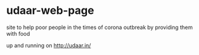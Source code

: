 # udaar-web-page
site to help poor people in the times of corona outbreak by providing them with food

up and running on http://udaar.in/
